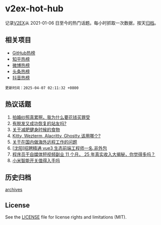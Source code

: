 # v2ex-hot-hub

 记录[V2EX](https://www.v2ex.com/)从 2021-01-06 日至今的热门话题。每小时抓取一次数据，按天[归档](archives)。
 
 ## 相关项目

- [GitHub热榜](https://github.com/snaildev/github-hot-hub)
- [知乎热榜](https://github.com/snaildev/zhihu-hot-hub)
- [微博热榜](https://github.com/snaildev/weibo-hot-hub)
- [头条热榜](https://github.com/snaildev/toutiao-hot-hub)
- [抖音热榜](https://github.com/snaildev/douyin-hot-hub)


 `更新时间：2025-04-07 02:11:32 +0800`

## 热议话题

1. [拍婚纱照真累啊，我为什么要花钱买罪受](https://www.v2ex.com/t/1123495)
1. [有脱发又成功恢复的站友吗?](https://www.v2ex.com/t/1123496)
1. [关于减肥健身时候的食物](https://www.v2ex.com/t/1123514)
1. [Kitty, Wezterm, Alacritty, Ghostty 该用哪个?](https://www.v2ex.com/t/1123532)
1. [关于在国内做海外远程工作的问题](https://www.v2ex.com/t/1123484)
1. [[沈阳]招聘精通 vue3 生态前端工程师一名,非外包](https://www.v2ex.com/t/1123512)
1. [程序员干自媒体短视频副业 11 个月， 25 年真实收入大揭秘，你觉得多吗？](https://www.v2ex.com/t/1123520)
1. [小米智能开关值得入手吗](https://www.v2ex.com/t/1123535)

## 历史归档

[archives](archives)

## License

See the [LICENSE](LICENSE) file for license rights and limitations (MIT).
